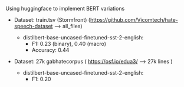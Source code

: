 Using huggingface to implement BERT variations


- Dataset: train.tsv (Stormfront) (https://github.com/Vicomtech/hate-speech-dataset --> all_files)
  - distilbert-base-uncased-finetuned-sst-2-english:
    - F1: 0.23 (binary), 0.40 (macro)
    - Accuracy: 0.44

- Dataset: 27k gabhatecorpus ( https://osf.io/edua3/ --> 27k lines )
  - distilbert-base-uncased-finetuned-sst-2-english:
    - F1: 0.20



